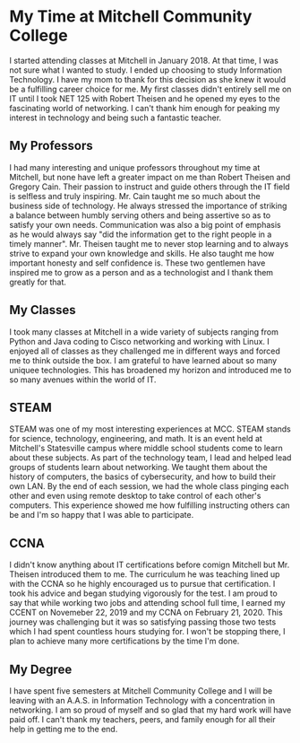 # My Time at Mitchell Community College
I started attending classes at Mitchell in January 2018. At that time, I was not sure what I wanted to study. I ended up choosing to study Information Technology. I have my mom to thank for this decision as she knew it would be a fulfilling career choice for me. My first classes didn't entirely sell me on IT until I took NET 125 with Robert Theisen and he opened my eyes to the fascinating world of networking. I can't thank him enough for peaking my interest in technology and being such a fantastic teacher.

## My Professors
I had many interesting and unique professors throughout my time at Mitchell, but none have left a greater impact on me than Robert Theisen and Gregory Cain. Their passion to instruct and guide others through the IT field is selfless and truly inspiring. Mr. Cain taught me so much about the business side of technology. He always stressed the importance of striking a balance between humbly serving others and being assertive so as to satisfy your own needs. Communication was also a big point of emphasis as he would always say "did the information get to the right people in a timely manner". Mr. Theisen taught me to never stop learning and to always strive to expand your own knowledge and skills. He also taught me how important honesty and self confidence is. These two gentlemen have inspired me to grow as a person and as a technologist and I thank them greatly for that.

## My Classes
I took many classes at Mitchell in a wide variety of subjects ranging from Python and Java coding to Cisco networking and working with Linux. I enjoyed all of classes as they challenged me in different ways and forced me to think outside the box. I am grateful to have learned about so many uniquee technologies. This has broadened my horizon and introduced me to so many avenues within the world of IT. 

## STEAM
STEAM was one of my most interesting experiences at MCC. STEAM stands for science, technology, engineering, and math. It is an event held at Mitchell's Statesville campus where middle school students come to learn about these subjects. As part of the technology team, I lead and helped lead groups of students learn about networking. We taught them about the history of computers, the basics of cybersecurity, and how to build their own LAN. By the end of each session, we had the whole class pinging each other and even using remote desktop to take control of each other's computers. This experience showed me how fulfilling instructing others can be and I'm so happy that I was able to participate.

## CCNA
I didn't know anything about IT certifications before comign Mitchell but Mr. Theisen introduced them to me. The curriculum he was teaching lined up with the CCNA so he highly encouraged us to pursue that certification. I took his advice and began studying vigorously for the test. I am proud to say that while working two jobs and attending school full time, I earned my CCENT on Novemeber 22, 2019 and my CCNA on February 21, 2020. This journey was challenging but it was so satisfying passing those two tests which I had spent countless hours studying for. I won't be stopping there, I plan to achieve many more certifications by the time I'm done.

## My Degree
I have spent five semesters at Mitchell Community College and I will be leaving with an A.A.S. in Information Technology with a concentration in networking. I am so proud of myself and so glad that my hard work will have paid off. I can't thank my teachers, peers, and family enough for all their help in getting me to the end.
